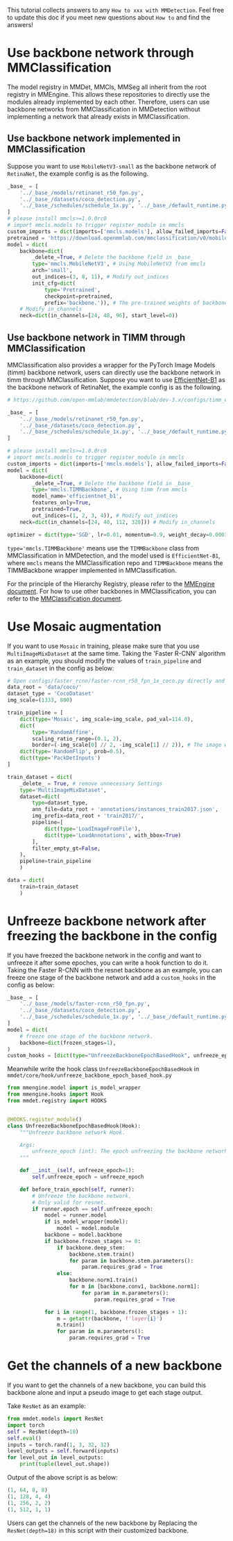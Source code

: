 This tutorial collects answers to any `How to xxx with MMDetection`. Feel free to update this doc if you meet new questions about `How to` and find the answers!

# Use backbone network through MMClassification

The model registry in MMDet, MMCls, MMSeg all inherit from the root registry in MMEngine. This allows these repositories to directly use the modules already implemented by each other. Therefore, users can use backbone networks from MMClassification in MMDetection without implementing a network that already exists in MMClassification.

## Use backbone network implemented in MMClassification

Suppose you want to use `MobileNetV3-small` as the backbone network of `RetinaNet`, the example config is as the following.

```python
_base_ = [
    '../_base_/models/retinanet_r50_fpn.py',
    '../_base_/datasets/coco_detection.py',
    '../_base_/schedules/schedule_1x.py', '../_base_/default_runtime.py'
]
# please install mmcls>=1.0.0rc0
# import mmcls.models to trigger register_module in mmcls
custom_imports = dict(imports=['mmcls.models'], allow_failed_imports=False)
pretrained = 'https://download.openmmlab.com/mmclassification/v0/mobilenet_v3/convert/mobilenet_v3_small-8427ecf0.pth'
model = dict(
    backbone=dict(
        _delete_=True, # Delete the backbone field in _base_
        type='mmcls.MobileNetV3', # Using MobileNetV3 from mmcls
        arch='small',
        out_indices=(3, 8, 11), # Modify out_indices
        init_cfg=dict(
            type='Pretrained',
            checkpoint=pretrained,
            prefix='backbone.')), # The pre-trained weights of backbone network in MMCls have prefix='backbone.'. The prefix in the keys will be removed so that these weights can be normally loaded.
    # Modify in_channels
    neck=dict(in_channels=[24, 48, 96], start_level=0))
```

## Use backbone network in TIMM through MMClassification

MMClassification also provides a wrapper for the PyTorch Image Models (timm) backbone network, users can directly use the backbone network in timm through MMClassification. Suppose you want to use [EfficientNet-B1](https://github.com/open-mmlab/mmdetection/blob/dev-3.x/configs/timm_example/retinanet_timm-efficientnet-b1_fpn_1x_coco.py) as the backbone network of RetinaNet, the example config is as the following.

```python
# https://github.com/open-mmlab/mmdetection/blob/dev-3.x/configs/timm_example/retinanet_timm-efficientnet-b1_fpn_1x_coco.py

_base_ = [
    '../_base_/models/retinanet_r50_fpn.py',
    '../_base_/datasets/coco_detection.py',
    '../_base_/schedules/schedule_1x.py', '../_base_/default_runtime.py'
]

# please install mmcls>=1.0.0rc0
# import mmcls.models to trigger register_module in mmcls
custom_imports = dict(imports=['mmcls.models'], allow_failed_imports=False)
model = dict(
    backbone=dict(
        _delete_=True, # Delete the backbone field in _base_
        type='mmcls.TIMMBackbone', # Using timm from mmcls
        model_name='efficientnet_b1',
        features_only=True,
        pretrained=True,
        out_indices=(1, 2, 3, 4)), # Modify out_indices
    neck=dict(in_channels=[24, 40, 112, 320])) # Modify in_channels

optimizer = dict(type='SGD', lr=0.01, momentum=0.9, weight_decay=0.0001)
```

`type='mmcls.TIMMBackbone'` means use the `TIMMBackbone` class from MMClassification in MMDetection, and the model used is `EfficientNet-B1`, where `mmcls` means the MMClassification repo and `TIMMBackbone` means the TIMMBackbone wrapper implemented in MMClassification.

For the principle of the Hierarchy Registry, please refer to the [MMEngine document](https://github.com/open-mmlab/mmengine/blob/main/docs/en/tutorials/config.md). For how to use other backbones in MMClassification, you can refer to the [MMClassification document](https://github.com/open-mmlab/mmclassification/blob/dev-1.x/docs/en/tutorials/config.md).

# Use Mosaic augmentation

If you want to use `Mosaic` in training, please make sure that you use `MultiImageMixDataset` at the same time. Taking the 'Faster R-CNN' algorithm as an example, you should modify the values of `train_pipeline` and `train_dataset` in the config as below:

```python
# Open configs/faster_rcnn/faster-rcnn_r50_fpn_1x_coco.py directly and add the following fields
data_root = 'data/coco/'
dataset_type = 'CocoDataset'
img_scale=(1333, 800)

train_pipeline = [
    dict(type='Mosaic', img_scale=img_scale, pad_val=114.0),
    dict(
        type='RandomAffine',
        scaling_ratio_range=(0.1, 2),
        border=(-img_scale[0] // 2, -img_scale[1] // 2)), # The image will be enlarged by 4 times after Mosaic processing,so we use affine transformation to restore the image size.
    dict(type='RandomFlip', prob=0.5),
    dict(type='PackDetInputs')
]

train_dataset = dict(
    _delete_ = True, # remove unnecessary Settings
    type='MultiImageMixDataset',
    dataset=dict(
        type=dataset_type,
        ann_file=data_root + 'annotations/instances_train2017.json',
        img_prefix=data_root + 'train2017/',
        pipeline=[
            dict(type='LoadImageFromFile'),
            dict(type='LoadAnnotations', with_bbox=True)
        ],
        filter_empty_gt=False,
    ),
    pipeline=train_pipeline
    )

data = dict(
    train=train_dataset
    )
```

# Unfreeze backbone network after freezing the backbone in the config

If you have freezed the backbone network in the config and want to unfreeze it after some epoches, you can write a hook function to do it.  Taking the Faster R-CNN with the resnet backbone as an example, you can freeze one stage of the backbone network and  add a `custom_hooks` in the config as below:

```python
_base_ = [
    '../_base_/models/faster-rcnn_r50_fpn.py',
    '../_base_/datasets/coco_detection.py',
    '../_base_/schedules/schedule_1x.py', '../_base_/default_runtime.py'
]
model = dict(
    # freeze one stage of the backbone network.
    backbone=dict(frozen_stages=1),
)
custom_hooks = [dict(type="UnfreezeBackboneEpochBasedHook", unfreeze_epoch=1)]
```

Meanwhile write the hook class `UnfreezeBackboneEpochBasedHook` in `mmdet/core/hook/unfreeze_backbone_epoch_based_hook.py`

```python
from mmengine.model import is_model_wrapper
from mmengine.hooks import Hook
from mmdet.registry import HOOKS


@HOOKS.register_module()
class UnfreezeBackboneEpochBasedHook(Hook):
    """Unfreeze backbone network Hook.

    Args:
        unfreeze_epoch (int): The epoch unfreezing the backbone network.
    """

    def __init__(self, unfreeze_epoch=1):
        self.unfreeze_epoch = unfreeze_epoch

    def before_train_epoch(self, runner):
        # Unfreeze the backbone network.
        # Only valid for resnet.
        if runner.epoch == self.unfreeze_epoch:
            model = runner.model
            if is_model_wrapper(model):
                model = model.module
            backbone = model.backbone
            if backbone.frozen_stages >= 0:
                if backbone.deep_stem:
                    backbone.stem.train()
                    for param in backbone.stem.parameters():
                        param.requires_grad = True
                else:
                    backbone.norm1.train()
                    for m in [backbone.conv1, backbone.norm1]:
                        for param in m.parameters():
                            param.requires_grad = True

            for i in range(1, backbone.frozen_stages + 1):
                m = getattr(backbone, f'layer{i}')
                m.train()
                for param in m.parameters():
                    param.requires_grad = True
```

# Get the channels of a new backbone

If you want to get the channels of a new backbone, you can build this backbone alone and input a pseudo image to get each stage output.

Take `ResNet` as an example:

```python
from mmdet.models import ResNet
import torch
self = ResNet(depth=18)
self.eval()
inputs = torch.rand(1, 3, 32, 32)
level_outputs = self.forward(inputs)
for level_out in level_outputs:
    print(tuple(level_out.shape))

```

Output of the above script is as below:

```python
(1, 64, 8, 8)
(1, 128, 4, 4)
(1, 256, 2, 2)
(1, 512, 1, 1)
```

Users can get the channels of the new backbone by Replacing the `ResNet(depth=18)` in this script with their customized backbone.
